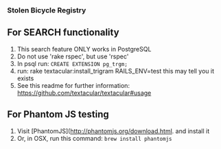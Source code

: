 ### Stolen Bicycle Registry ### 

## For SEARCH functionality ##

1. This search feature ONLY works in PostgreSQL
2. Do not use 'rake rspec', but use 'rspec'
3. In psql run: `CREATE EXTENSION pg_trgm;`
4. run: rake textacular:install_trigram RAILS_ENV=test
   this may tell you it exists
5. See this readme for further information:
   https://github.com/textacular/textacular#usage

## For Phantom JS testing ##

1. Visit [PhantomJS](http://phantomjs.org/download.html. and install it
2. Or, in OSX, run this command: `brew install phantomjs`